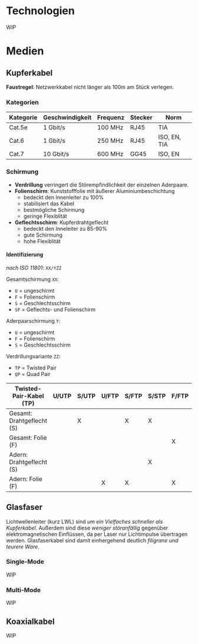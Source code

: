 # Technologien
WIP

# Medien

## Kupferkabel
**Faustregel**: Netzwerkkabel nicht länger als 100m am Stück verlegen.

### Kategorien

| Kategorie | Geschwindigkeit | Frequenz | Stecker | Norm         |
|-----------|-----------------|----------|---------|--------------|
| Cat.5e    | 1 Gbit/s        | 100 MHz  | RJ45    | TIA          |
| Cat.6     | 1 Gbit/s        | 250 MHz  | RJ45    | ISO, EN, TIA |
| Cat.7     | 10 Gbit/s       | 600 MHz  | GG45    | ISO, EN      |

### Schirmung
- **Verdrillung** verringert die Störempfindlichkeit der einzelnen Aderpaare.
- **Folienschirm**: Kunststofffolie mit äußerer Aluminiumbeschichtung
	- bedeckt den Innenleiter zu 100%
	- stabilisiert das Kabel
	- bestmögliche Schirmung
	- geringe Flexiblität
- **Geflechtsschirm**: Kupferdrahtgeflecht
	- bedeckt den Inneleiter zu 85-90%
	- gute Schirmung
	- hohe Flexiblität


#### Identifizierung
*nach ISO 11801*:  `XX/YZZ`

Gesamtschirmung `XX`:
- `U` = ungeschirmt
- `F` = Folienschirm
- `S` = Geschlechtsschirm
- `SF` = Geflechts- und Folienschirm

Aderpaarschirmung `Y`:
- `U` = ungeschirmt
- `F` = Folienschirm
- `S` = Geschlechtsschirm

Verdrillungvariante `ZZ`:
- `TP` = Twisted Pair
- `QP` = Quad Pair

| Twisted-Pair-Kabel (TP)   | U/UTP | S/UTP | U/FTP | S/FTP | S/STP | F/FTP | SF/FTP |
| ------------------------- | ----- | ----- | ----- | ----- | ----- | ----- | ------ |
| Gesamt: Drahtgeflecht (S) |       | X     |       | X     | X     |       | X      |
| Gesamt: Folie (F)         |       |       |       |       |       | X     | X      |
| Adern: Drahtgeflecht (S)  |       |       |       |       | X     |       |        |
| Adern: Folie (F)          |       |       | X     | X     |       | X     | X      |

## Glasfaser
Lichtwellenleiter (kurz LWL) sind *um ein Vielfaches schneller als Kupferkabel*. Außerdem sind diese *weniger störanfällig* gegenüber elektromagnetischen Einflüssen, da per Laser nur Lichtimpulse übertragen werden. Glasfaserkabel sind damit einhergehend deutlich *filigrane und teurere Ware*.

### Single-Mode
WIP

### Multi-Mode
WIP

## Koaxialkabel
WIP
